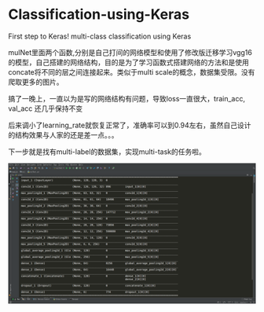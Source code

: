 # Classification-using-Keras
First step to Keras!
multi-class classification using Keras

mulNet里面两个函数,分别是自己打间的网络模型和使用了修改版迁移学习vgg16的模型，自己搭建的网络结构，目的是为了学习函数式搭建网络的方法和是使用concate将不同的层之间连接起来。类似于multi scale的概念，数据集受限。没有爬取更多的图片。

搞了一晚上，一直以为是写的网络结构有问题，导致loss一直很大，train_acc, val_acc 还几乎保持不变

后来调小了learning_rate就恢复正常了，准确率可以到0.94左右，虽然自己设计的结构效果与人家的还是差一点。。。

下一步就是找有multi-label的数据集，实现multi-task的任务啦。

![model.summary()](1.png)



